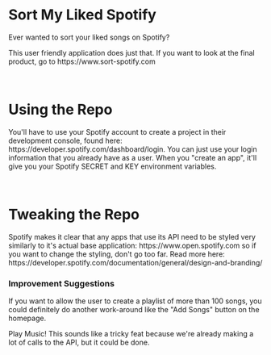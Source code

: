<h1>Sort My Liked Spotify</h1>
<p>
  Ever wanted to sort your liked songs on Spotify?
</p>
<p>
  This user friendly application does just that.  If you want to look at the final product, go to https://www.sort-spotify.com
</p>
</br>

<h1>Using the Repo</h1>
<p>
  You'll have to use your Spotify account to create a project in their development console, found here: https://developer.spotify.com/dashboard/login.  
  You can just use your login information that you already have as a user.  When you "create an app", it'll give you your Spotify SECRET and KEY environment variables.
</p>
</br>

<h1>Tweaking the Repo</h1>
<p>
  Spotify makes it clear that any apps that use its API need to be styled very similarly to it's actual base application: https://www.open.spotify.com so if you want to 
  change the styling, don't go too far.  Read more here: https://developer.spotify.com/documentation/general/design-and-branding/
</p>
<h3>
  Improvement Suggestions
</h3>
<p>
  If you want to allow the user to create a playlist of more than 100 songs, you could definitely do another work-around 
  like the "Add Songs" button on the homepage.
</p>
<p>
  Play Music!  This sounds like a tricky feat because we're already making a lot of calls to the API, but it could be done.
</p>
